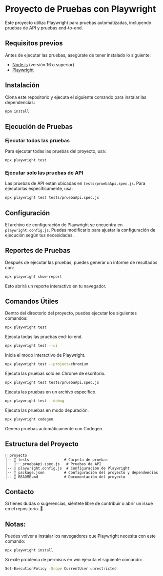 # Proyecto de Pruebas con Playwright

Este proyecto utiliza Playwright para pruebas automatizadas, incluyendo pruebas de API y pruebas end-to-end.

## Requisitos previos

Antes de ejecutar las pruebas, asegúrate de tener instalado lo siguiente:

- [Node.js](https://nodejs.org/) (versión 16 o superior)
- [Playwright](https://playwright.dev/)

## Instalación

Clona este repositorio y ejecuta el siguiente comando para instalar las dependencias:

```sh
npm install
```

## Ejecución de Pruebas

### Ejecutar todas las pruebas

Para ejecutar todas las pruebas del proyecto, usa:

```sh
npx playwright test
```

### Ejecutar solo las pruebas de API

Las pruebas de API están ubicadas en `tests/pruebaApi.spec.js`. Para ejecutarlas específicamente, usa:

```sh
npx playwright test tests/pruebaApi.spec.js
```

## Configuración

El archivo de configuración de Playwright se encuentra en `playwright.config.js`. Puedes modificarlo para ajustar la configuración de ejecución según tus necesidades.

## Reportes de Pruebas

Después de ejecutar las pruebas, puedes generar un informe de resultados con:

```sh
npx playwright show-report
```

Esto abrirá un reporte interactivo en tu navegador.

## Comandos Útiles

Dentro del directorio del proyecto, puedes ejecutar los siguientes comandos:

```sh
npx playwright test
```
Ejecuta todas las pruebas end-to-end.

```sh
npx playwright test --ui
```
Inicia el modo interactivo de Playwright.

```sh
npx playwright test --project=chromium
```
Ejecuta las pruebas solo en Chrome de escritorio.

```sh
npx playwright test tests/pruebaApi.spec.js
```
Ejecuta las pruebas en un archivo específico.

```sh
npx playwright test --debug
```
Ejecuta las pruebas en modo depuración.

```sh
npx playwright codegen
```
Genera pruebas automáticamente con Codegen.

## Estructura del Proyecto

```
📂 proyecto
│-- 📂 tests                # Carpeta de pruebas
│   ├── pruebaApi.spec.js   # Pruebas de API
│-- 📄 playwright.config.js  # Configuración de Playwright
│-- 📄 package.json         # Configuración del proyecto y dependencias
│-- 📄 README.md            # Documentación del proyecto
```

## Contacto

Si tienes dudas o sugerencias, siéntete libre de contribuir o abrir un issue en el repositorio. 🚀

## Notas:
Puedes volver a instalar los navegadores que Playwright necesita con este comando:

```sh
npx playwright install
```
Si exite problema de permisos en win ejecuta el siguiente comando:

```sh
Set-ExecutionPolicy -Scope CurrentUser unrestricted
```
